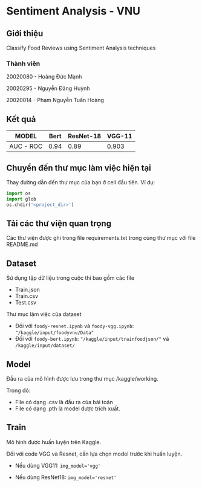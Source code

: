 # Sentiment Analysis - VNU
    
## Giới thiệu
Classify Food Reviews using Sentiment Analysis techniques

### Thành viên

20020080 - Hoàng Đức Mạnh

20020295 - Nguyễn Đăng Huỳnh 

20020014 - Phạm Nguyễn Tuấn Hoàng

## Kết quả

| MODEL | Bert | ResNet-18 | VGG-11 |
|--------------|-------|------|-------|
| AUC - ROC | 0.94 | 0.89 | 0.903 |
## Chuyển đến thư mục làm việc hiện tại
Thay đường dẫn đến thư mục của bạn ở cell đầu tiên. Ví dụ:
```Python
import os
import glob
os.chdir('<project_dir>')
```
## Tải các thư viện quan trọng

Các thư viện được ghi trong file requirements.txt trong cùng thư mục với file README.md


## Dataset

Sử dụng tập dữ liệu trong cuộc thi bao gồm các file
  - Train.json
  - Train.csv
  - Test.csv

Thư mục làm việc của dataset
  - Đối với ```foody-resnet.ipynb```  và ```foody-vgg.ipynb```: ```"/kaggle/input/foodyvnu/Data"```
  - Đối với ```foody-bert.ipynb```: ```"/kaggle/input/trainfoodjson/"``` và ```/kaggle/input/dataset/```

## Model

Đầu ra của mô hình được lưu trong thư mục /kaggle/working.

Trong đó:
- File có dạng .csv là đầu ra của bài toán 
- File có dạng .pth là model được trích xuất.
## Train

Mô hình được huấn luyện trên Kaggle. 

Đối với code VGG và Resnet, cần lựa chọn model trước khi huấn luyện.

- Nếu dùng VGG11: ```img_model='vgg'```

- Nếu dùng ResNet18: ```img_model='resnet'```